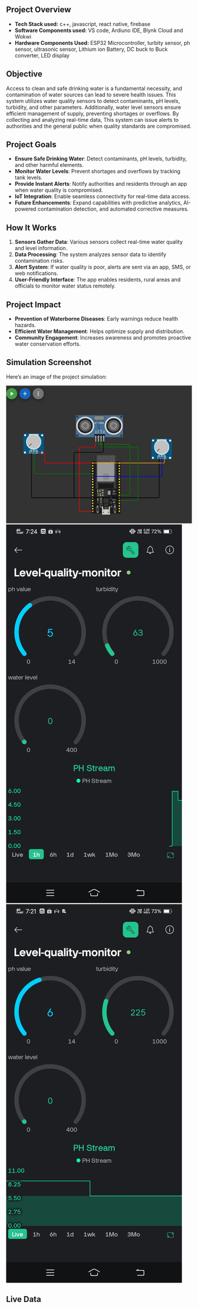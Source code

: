 ## Project Overview
- **Tech Stack used:** c++, javascript, react native, firebase
- **Software Components used:** VS code, Ardiuno IDE, Blynk Cloud and Wokwi
- **Hardware Components Used:** ESP32 Microcontroller, turbity sensor, ph sensor, ultrasonic sensor, Lithium ion Battery, DC buck to Buck converter, LED display

## Objective
Access to clean and safe drinking water is a fundamental necessity, and contamination of water sources can lead to severe health issues. This system utilizes water quality sensors to detect contaminants, pH levels, turbidity, and other parameters. Additionally, water level sensors ensure efficient management of supply, preventing shortages or overflows. By collecting and analyzing real-time data, This system can issue alerts to authorities and the general public when quality standards are compromised.

## Project Goals
- **Ensure Safe Drinking Water**: Detect contaminants, pH levels, turbidity, and other harmful elements.
- **Monitor Water Levels**: Prevent shortages and overflows by tracking tank levels.
- **Provide Instant Alerts**: Notify authorities and residents through an app when water quality is compromised.
- **IoT Integration**: Enable seamless connectivity for real-time data access.
- **Future Enhancements**: Expand capabilities with predictive analytics, AI-powered contamination detection, and automated corrective measures.

## How It Works
1. **Sensors Gather Data**: Various sensors collect real-time water quality and level information.
2. **Data Processing**: The system analyzes sensor data to identify contamination risks.
3. **Alert System**: If water quality is poor, alerts are sent via an app, SMS, or web notifications.
4. **User-Friendly Interface**: The app enables residents, rural areas and officials to monitor water status remotely.

## Project Impact
- **Prevention of Waterborne Diseases**: Early warnings reduce health hazards.
- **Efficient Water Management**: Helps optimize supply and distribution.
- **Community Engagement**: Increases awareness and promotes proactive water conservation efforts.


## Simulation Screenshot
Here’s an image of the project simulation:

![Circuit Connection](./assets/connections.jpeg)
![Blynk](./assets/Blynk1.jpeg)
![Blynk](./assets/Blynk2.jpeg)

## Live Data



